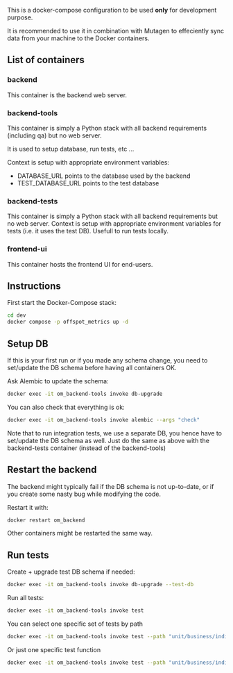 This is a docker-compose configuration to be used **only** for development purpose.

It is recommended to use it in combination with Mutagen to effeciently sync data from your machine to the Docker containers.

## List of containers

### backend

This container is the backend web server.

### backend-tools

This container is simply a Python stack with all backend requirements (including qa) but no web server.

It is used to setup database, run tests, etc ...

Context is setup with appropriate environment variables:
- DATABASE_URL points to the database used by the backend
- TEST_DATABASE_URL points to the test database

### backend-tests

This container is simply a Python stack with all backend requirements but no web server. Context is
setup with appropriate environment variables for tests (i.e. it uses the test DB). Usefull to run
tests locally.

### frontend-ui

This container hosts the frontend UI for end-users.

## Instructions

First start the Docker-Compose stack:

```sh
cd dev
docker compose -p offspot_metrics up -d
```

## Setup DB

If this is your first run or if you made any schema change, you need to set/update the DB schema before having all containers OK.

Ask Alembic to update the schema:

```sh
docker exec -it om_backend-tools invoke db-upgrade
```

You can also check that everything is ok:
```sh
docker exec -it om_backend-tools invoke alembic --args "check"
```

Note that to run integration tests, we use a separate DB, you hence have to set/update the DB schema as well.
Just do the same as above with the backend-tests container (instead of the backend-tools)

## Restart the backend

The backend might typically fail if the DB schema is not up-to-date, or if you create some nasty bug while modifying the code.

Restart it with:
```sh
docker restart om_backend
```

Other containers might be restarted the same way.

## Run tests

Create + upgrade test DB schema if needed:

```sh
docker exec -it om_backend-tools invoke db-upgrade --test-db
```

Run all tests:
```sh
docker exec -it om_backend-tools invoke test
```

You can select one specific set of tests by path

```sh
docker exec -it om_backend-tools invoke test --path "unit/business/indicators/test_indicators.py"
```

Or just one specific test function

```sh
docker exec -it om_backend-tools invoke test --path "unit/business/indicators/test_indicators.py" --args "-k test_no_input"
```